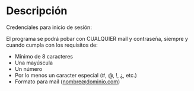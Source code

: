 # Descripción

Credenciales para inicio de sesión:

El programa se podrá pobar con CUALQUIER mail y contraseña, siempre y cuando cumpla
con los requisitos de:
   - Mínimo de 8 caracteres
   - Una mayúscula
   - Un número
   - Por lo menos un caracter especial (#, @, !, ¿, etc.)
   - Formato para mail (nombre@dominio.com)
